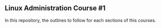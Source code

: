 ## Linux Administration Course #1
In this repository, the outlines to follow for each sections of this courses.
